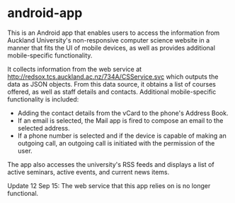 # android-app
This is an Android app that enables users to access the information from Auckland University's non-responsive computer science website in a manner that fits the UI of mobile devices, as well as provides additional mobile-specific functionality.

It collects information from the web service at http://redsox.tcs.auckland.ac.nz/734A/CSService.svc which outputs the data as JSON objects. From this data source, it obtains a list of courses offered, as well as staff details and contacts. Additional mobile-specific functionality is included:
* Adding the contact details from the vCard to the phone's Address Book.
* If an email is selected, the Mail app is fired to compose an email to the selected address.
* If a phone number is selected and if the device is capable of making an outgoing call, an outgoing call is initiated with the permission of the user.

The app also accesses the university's RSS feeds and displays a list of active seminars, active events, and current news items. 

Update 12 Sep 15: The web service that this app relies on is no longer functional.

